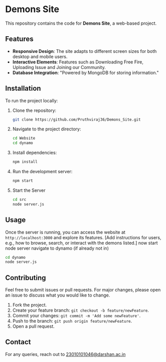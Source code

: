 
# Demons Site

This repository contains the code for **Demons Site**, a web-based project.

## Features

- **Responsive Design**: The site adapts to different screen sizes for both desktop and mobile users.
- **Interactive Elements**: Features such as Downloading Free Fire, Uploading Issue and Joining our Community.
- **Database Integration**: "Powered by MongoDB for storing information."

## Installation

To run the project locally:

1. Clone the repository:
   ```bash
   git clone https://github.com/Pruthviraj36/Demons_Site.git
   ```
2. Navigate to the project directory:
   ```bash
   cd Website
   cd dynamo
   ```
3. Install dependencies:
   ```bash
   npm install
   ```
4. Run the development server:
   ```bash
   npm start
   ```
5. Start the Server
   ```bash
   cd src
   node server.js
   ```
   
## Usage

Once the server is running, you can access the website at `http://localhost:3000` and explore its features. [Add instructions for users, e.g., how to browse, search, or interact with the demons listed.]
now start node server
navigate to dynamo (if already not in)
```bash
cd dynamo
node server.js
```

## Contributing

Feel free to submit issues or pull requests. For major changes, please open an issue to discuss what you would like to change.

1. Fork the project.
2. Create your feature branch: `git checkout -b feature/newFeature`.
3. Commit your changes: `git commit -m 'Add some newFeature'`.
4. Push to the branch: `git push origin feature/newFeature`.
5. Open a pull request.

## Contact

For any queries, reach out to 23010101046@darshan.ac.in

